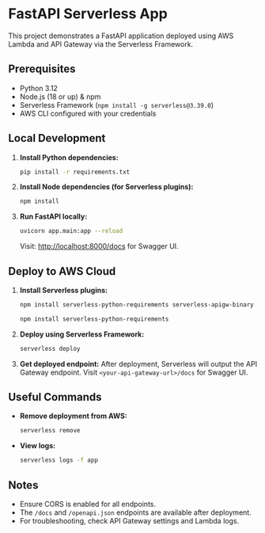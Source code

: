 # FastAPI Serverless App

This project demonstrates a FastAPI application deployed using AWS Lambda and API Gateway via the Serverless Framework.

## Prerequisites
- Python 3.12
- Node.js (18 or up) & npm
- Serverless Framework (`npm install -g serverless@3.39.0`)
- AWS CLI configured with your credentials

## Local Development

1. **Install Python dependencies:**
   ```bash
   pip install -r requirements.txt
   ```

2. **Install Node dependencies (for Serverless plugins):**
   ```bash
   npm install
   ```

3. **Run FastAPI locally:**
   ```bash
   uvicorn app.main:app --reload
   ```
   Visit: [http://localhost:8000/docs](http://localhost:8000/docs) for Swagger UI.

## Deploy to AWS Cloud

1. **Install Serverless plugins:**
   ```bash
   npm install serverless-python-requirements serverless-apigw-binary  # for binary support
   ```  

   ```bash 
   npm install serverless-python-requirements
   ```

2. **Deploy using Serverless Framework:**
   ```bash
   serverless deploy
   ```

3. **Get deployed endpoint:**
   After deployment, Serverless will output the API Gateway endpoint. Visit `<your-api-gateway-url>/docs` for Swagger UI.

## Useful Commands

- **Remove deployment from AWS:**
  ```bash
  serverless remove
  ```
- **View logs:**
  ```bash
  serverless logs -f app
  ```

## Notes
- Ensure CORS is enabled for all endpoints.
- The `/docs` and `/openapi.json` endpoints are available after deployment.
- For troubleshooting, check API Gateway settings and Lambda logs.
